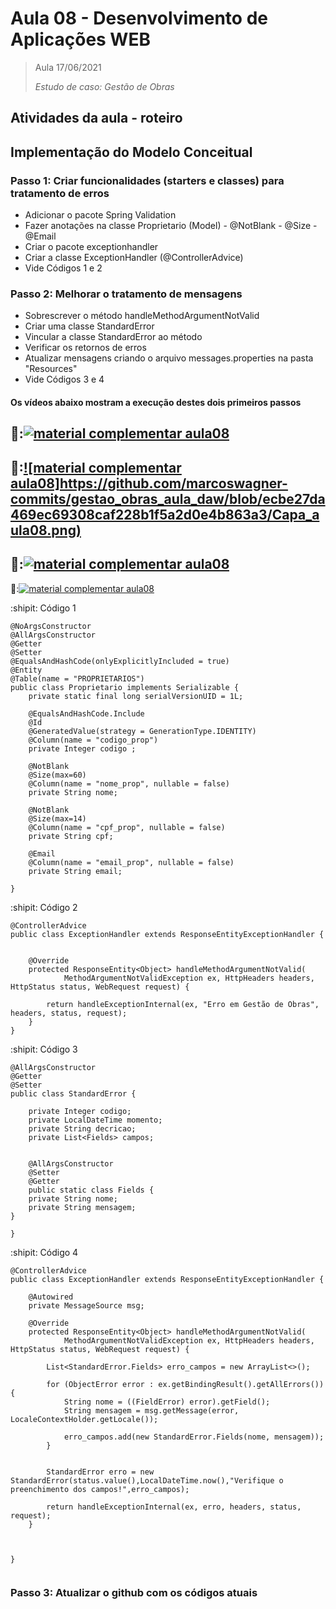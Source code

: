 # Aula 08 - Desenvolvimento de Aplicações WEB

> Aula 17/06/2021
> 
>  *Estudo de caso: Gestão de Obras*

## Atividades da aula - roteiro

## Implementação do Modelo Conceitual

### Passo 1: Criar funcionalidades (starters e classes) para tratamento de erros
- Adicionar o pacote Spring Validation
- Fazer anotações na classe Proprietario (Model) - @NotBlank - @Size - @Email
- Criar o pacote exceptionhandler
- Criar a classe ExceptionHandler (@ControllerAdvice)
- Vide Códigos 1 e 2

### Passo 2: Melhorar o tratamento de mensagens
- Sobrescrever o método handleMethodArgumentNotValid
- Criar uma classe StandardError
- Vincular a classe StandardError ao método
- Verificar os retornos de erros
- Atualizar mensagens criando o arquivo messages.properties na pasta "Resources"
- Vide Códigos 3 e 4


####  Os vídeos abaixo mostram a execução destes dois primeiros passos

🥇:[![material complementar aula08](https://github.com/marcoswagner-commits/gestao_obras_aula_daw/blob/ecbe27da469ec69308caf228b1f5a2d0e4b863a3/Capa_aula08.png)](https://www.youtube.com/watch?v=kwyntQNaGn0)
-
🥈:[![material complementar aula08]https://github.com/marcoswagner-commits/gestao_obras_aula_daw/blob/ecbe27da469ec69308caf228b1f5a2d0e4b863a3/Capa_aula08.png)](https://www.youtube.com/watch?v=qThJM6UPSqE)
-
🥉:[![material complementar aula08](https://github.com/marcoswagner-commits/gestao_obras_aula_daw/blob/ecbe27da469ec69308caf228b1f5a2d0e4b863a3/Capa_aula08.png)](https://www.youtube.com/watch?v=qGMNf2p6zrk)
-
🥉:[![material complementar aula08](https://github.com/marcoswagner-commits/gestao_obras_aula_daw/blob/ecbe27da469ec69308caf228b1f5a2d0e4b863a3/Capa_aula08.png)](https://www.youtube.com/watch?v=4qkG2kMqmhc)




:shipit: Código 1
```
@NoArgsConstructor
@AllArgsConstructor
@Getter
@Setter
@EqualsAndHashCode(onlyExplicitlyIncluded = true)
@Entity
@Table(name = "PROPRIETARIOS")
public class Proprietario implements Serializable {
	private static final long serialVersionUID = 1L;

	@EqualsAndHashCode.Include
	@Id
	@GeneratedValue(strategy = GenerationType.IDENTITY)
	@Column(name = "codigo_prop")
	private Integer codigo ;
	
	@NotBlank
	@Size(max=60)
	@Column(name = "nome_prop", nullable = false)
	private String nome;
	
	@NotBlank
	@Size(max=14)
	@Column(name = "cpf_prop", nullable = false)
	private String cpf;
	
	@Email
	@Column(name = "email_prop", nullable = false)
	private String email;
	
}

```

:shipit: Código 2
```
@ControllerAdvice
public class ExceptionHandler extends ResponseEntityExceptionHandler {
	
	
	@Override
	protected ResponseEntity<Object> handleMethodArgumentNotValid(
			MethodArgumentNotValidException ex, HttpHeaders headers, HttpStatus status, WebRequest request) {

		return handleExceptionInternal(ex, "Erro em Gestão de Obras", headers, status, request);
	}
}
```

:shipit: Código 3
```
@AllArgsConstructor
@Getter
@Setter
public class StandardError {
	
	private Integer codigo;
	private LocalDateTime momento;
	private String decricao;
	private List<Fields> campos;


	@AllArgsConstructor
	@Setter
	@Getter
	public static class Fields {
	private String nome;
	private String mensagem;
}
	
}

```

:shipit: Código 4
```
@ControllerAdvice
public class ExceptionHandler extends ResponseEntityExceptionHandler {
	
	@Autowired
	private MessageSource msg;
	
	@Override
	protected ResponseEntity<Object> handleMethodArgumentNotValid(
			MethodArgumentNotValidException ex, HttpHeaders headers, HttpStatus status, WebRequest request) {

		List<StandardError.Fields> erro_campos = new ArrayList<>();
		
		for (ObjectError error : ex.getBindingResult().getAllErrors()) {
			String nome = ((FieldError) error).getField();
			String mensagem = msg.getMessage(error, LocaleContextHolder.getLocale());
			
			erro_campos.add(new StandardError.Fields(nome, mensagem));
		}
		
		
		StandardError erro = new StandardError(status.value(),LocalDateTime.now(),"Verifique o preenchimento dos campos!",erro_campos);
		
		return handleExceptionInternal(ex, erro, headers, status, request);
	}
	
	

}


```
### Passo 3: Atualizar o github com os códigos atuais
